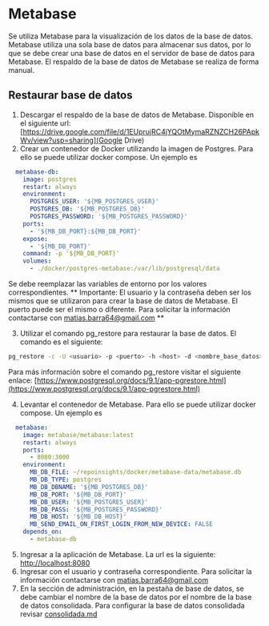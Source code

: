 # Metabase

Se utiliza Metabase para la visualización de los datos de la base de datos.
Metabase utiliza una sola base de datos para almacenar sus datos, por lo que se debe crear una base de datos en el servidor de base de datos para Metabase.
El respaldo de la base de datos de Metabase se realiza de forma manual.

## Restaurar base de datos
1. Descargar el respaldo de la base de datos de Metabase. Disponible en el siguiente url: [https://drive.google.com/file/d/1EUprujRC4jYQOtMymaRZNZCH26PApkWv/view?usp=sharing](Google Drive)
2. Crear un contenedor de Docker utilizando la imagen de Postgres. Para ello se puede utilizar docker compose. Un ejemplo es 
```yaml
  metabase-db:
    image: postgres
    restart: always
    environment:
      POSTGRES_USER: '${MB_POSTGRES_USER}'
      POSTGRES_DB: '${MB_POSTGRES_DB}'
      POSTGRES_PASSWORD: '${MB_POSTGRES_PASSWORD}'
    ports:
      - '${MB_DB_PORT}:${MB_DB_PORT}'
    expose:
      - '${MB_DB_PORT}'
    command: -p '${MB_DB_PORT}'
    volumes:
      - ./docker/postgres-metabase:/var/lib/postgresql/data

```
Se debe reemplazar las variables de entorno por los valores correspondientes.
** Importante: El usuario y la contraseña deben ser los mismos que se utilizaron para crear la base de datos de Metabase. El puerto puede ser el mismo o diferente. Para solicitar la información contactarse con matias.barra64@gmail.com **

3. Utilizar el comando pg_restore para restaurar la base de datos. El comando es el siguiente:
```bash
pg_restore -c -U <usuario> -p <puerto> -h <host> -d <nombre_base_datos> -v "<ruta_archivo_respaldo>" -W
```
Para más información sobre el comando pg_restore visitar el siguiente enlace: [https://www.postgresql.org/docs/9.1/app-pgrestore.html](https://www.postgresql.org/docs/9.1/app-pgrestore.html)

4. Levantar el contenedor de Metabase. Para ello se puede utilizar docker compose. Un ejemplo es 
```yaml
  metabase:
    image: metabase/metabase:latest
    restart: always
    ports:
      - 8080:3000
    environment:
      MB_DB_FILE: ~/repoinsights/docker/metabase-data/metabase.db
      MB_DB_TYPE: postgres
      MB_DB_DBNAME: '${MB_POSTGRES_DB}'
      MB_DB_PORT: '${MB_DB_PORT}'
      MB_DB_USER: '${MB_POSTGRES_USER}'
      MB_DB_PASS: '${MB_POSTGRES_PASSWORD}'
      MB_DB_HOST: '${MB_DB_HOST}'
      MB_SEND_EMAIL_ON_FIRST_LOGIN_FROM_NEW_DEVICE: FALSE
    depends_on:
      - metabase-db
```

5. Ingresar a la aplicación de Metabase. La url es la siguiente: [http://localhost:8080](http://localhost:8080)
6. Ingresar con el usuario y contraseña correspondiente. Para solicitar la información contactarse con matias.barra64@gmail.com
7. En la sección de administración, en la pestaña de base de datos, se debe cambiar el nombre de la base de datos por el nombre de la base de datos consolidada. Para configurar la base de datos consolidada revisar [consolidada.md](consolidada.md)